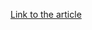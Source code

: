 [Link to the article](https://trendmicro.com/en_us/research/23/a/gootkit-loader-actively-targets-the-australian-healthcare-indust.html)
